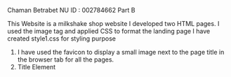 Chaman Betrabet
NU ID : 002784662
Part B

This Website is a milkshake shop website
I developed two HTML pages.
I used the image tag and applied CSS to format the landing page
I have created style1.css for styling purpose


1. I have used the favicon to display a small image next to the page title in the browser tab for all the pages. 
2. Title Element <title> that displays a title for the page in search engine-results for all the pages i have created.
3. <link> tag is used to link to external style sheets:
4. From the index i.e,(home page) Click on Dining to go the Dining.html page for that i have used <a> tag to defines a hyperlink
5. The <button> element Menu will lead to booknow.html, which has the menu details for the shop
6. target attribute is been used with value blank so that the response is displayed in a new window or tab
7. As Images can improve the design and the appearance of a web page., I have used the <img> tag and a src -  to Specify the path to the image in several places
8. The HTML <audio> element is used to play an audio file on the Bobs milkshake website.
9. The HTML <video> element is used to show a video on a Dining Page
10. A HTML iframe is used to display a Youtube Video into my website
11. The Header i have used to add Contact information , the Hotel name and Menu Button.
12. The footer i have used to add copyright information for Bobs milkshake

